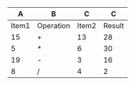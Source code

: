 | A     | B         | C     | C      |
| ----- | --------- | ----- | ------ |
| Item1 | Operation | Item2 | Result |
| 15    | +         | 13    | 28     |
| 5     | *         | 6     | 30     |
| 19    | -         | 3     | 16     |
| 8     | /         | 4     | 2      |